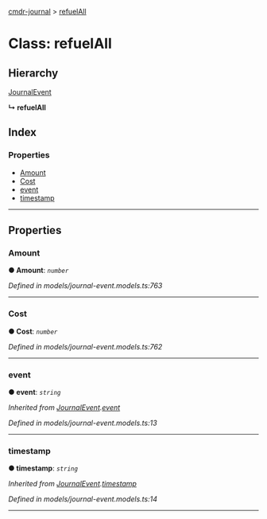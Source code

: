 [cmdr-journal](../README.md) > [refuelAll](../classes/refuelall.md)



# Class: refuelAll

## Hierarchy


 [JournalEvent](journalevent.md)

**↳ refuelAll**







## Index

### Properties

* [Amount](refuelall.md#amount)
* [Cost](refuelall.md#cost)
* [event](refuelall.md#event)
* [timestamp](refuelall.md#timestamp)



---
## Properties
<a id="amount"></a>

###  Amount

**●  Amount**:  *`number`* 

*Defined in models/journal-event.models.ts:763*





___

<a id="cost"></a>

###  Cost

**●  Cost**:  *`number`* 

*Defined in models/journal-event.models.ts:762*





___

<a id="event"></a>

###  event

**●  event**:  *`string`* 

*Inherited from [JournalEvent](journalevent.md).[event](journalevent.md#event)*

*Defined in models/journal-event.models.ts:13*





___

<a id="timestamp"></a>

###  timestamp

**●  timestamp**:  *`string`* 

*Inherited from [JournalEvent](journalevent.md).[timestamp](journalevent.md#timestamp)*

*Defined in models/journal-event.models.ts:14*





___


